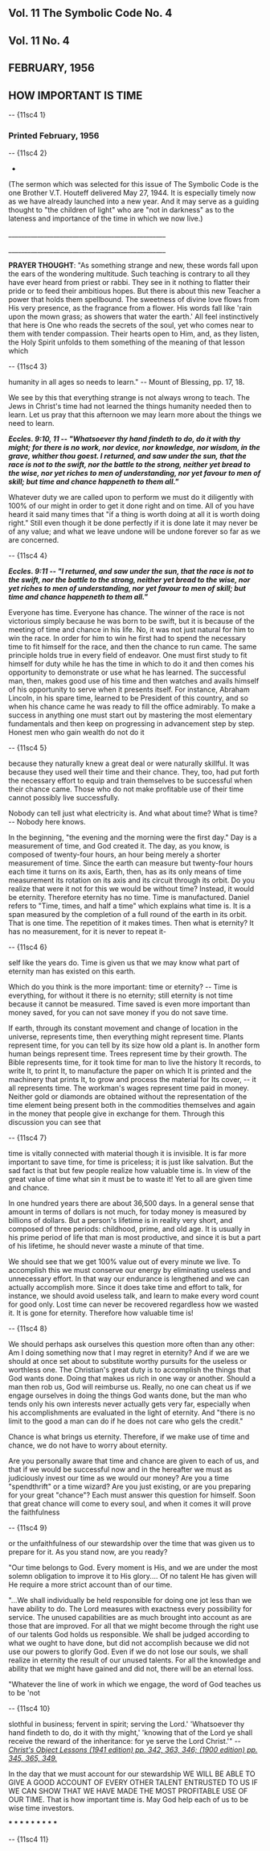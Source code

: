 Vol. 11 The Symbolic Code No. 4
-------------------------------

Vol. 11 No. 4
-------------

FEBRUARY, 1956
--------------

HOW IMPORTANT IS TIME 
----------------------

 -- {11sc4 1}   
  
  ### Printed February, 1956

 -- {11sc4 2}   
  
   
-

(The sermon which was selected for this issue of The Symbolic Code is the one Brother V.T. Houteff delivered May 27, 1944. It is especially timely now as we have already launched into a new year. And it may serve as a guiding thought to "the children of light" who are "not in darkness" as to the lateness and importance of the time in which we now live.)

\_\_\_\_\_\_\_\_\_\_\_\_\_\_\_\_\_\_\_\_\_\_\_\_\_\_\_\_\_\_\_\_\_\_\_\_\_\_\_\_\_\_\_\_\_\_\_\_\_

\_\_\_\_\_\_\_\_\_\_\_\_\_\_\_\_\_\_\_\_\_\_\_\_\_\_\_\_\_\_\_\_\_\_\_\_\_\_\_\_\_\_\_\_\_\_\_\_\_

**PRAYER THOUGHT**: "As something strange and new, these words fall upon the ears of the wondering multitude. Such teaching is contrary to all they have ever heard from priest or rabbi. They see in it nothing to flatter their pride or to feed their ambitious hopes. But there is about this new Teacher a power that holds them spellbound. The sweetness of divine love flows from His very presence, as the fragrance from a flower. His words fall like 'rain upon the mown grass; as showers that water the earth.' All feel instinctively that here is One who reads the secrets of the soul, yet who comes near to them with tender compassion. Their hearts open to Him, and, as they listen, the Holy Spirit unfolds to them something of the meaning of that lesson which

 -- {11sc4 3}   
  
  humanity in all ages so needs to learn." -- Mount of Blessing, pp. 17, 18.

We see by this that everything strange is not always wrong to teach. The Jews in Christ's time had not learned the things humanity needed then to learn. Let us pray that this afternoon we may learn more about the things we need to learn.

**_Eccles. 9:10, 11 -- "Whatsoever thy hand findeth to do, do it with thy might; for there is no work, nor device, nor knowledge, nor wisdom, in the grave, whither thou goest. I returned, and saw under the sun, that the race is not to the swift, nor the battle to the strong, neither yet bread to the wise, nor yet riches to men of understanding, nor yet favour to men of skill; but time and chance happeneth to them all."_**

Whatever duty we are called upon to perform we must do it diligently with 100% of our might in order to get it done right and on time. All of you have heard it said many times that "if a thing is worth doing at all it is worth doing right." Still even though it be done perfectly if it is done late it may never be of any value; and what we leave undone will be undone forever so far as we are concerned.

 -- {11sc4 4}   
  
  **_Eccles. 9:11 -- "I returned, and saw under the sun, that the race is not to the swift, nor the battle to the strong, neither yet bread to the wise, nor yet riches to men of understanding, nor yet favour to men of skill; but time and chance happeneth to them all."_**

Everyone has time. Everyone has chance. The winner of the race is not victorious simply because he was born to be swift, but it is because of the meeting of time and chance in his life. No, it was not just natural for him to win the race. In order for him to win he first had to spend the necessary time to fit himself for the race, and then the chance to run came. The same principle holds true in every field of endeavor. One must first study to fit himself for duty while he has the time in which to do it and then comes his opportunity to demonstrate or use what he has learned. The successful man, then, makes good use of his time and then watches and avails himself of his opportunity to serve when it presents itself. For instance, Abraham Lincoln, in his spare time, learned to be President of this country, and so when his chance came he was ready to fill the office admirably. To make a success in anything one must start out by mastering the most elementary fundamentals and then keep on progressing in advancement step by step. Honest men who gain wealth do not do it

 -- {11sc4 5}   
  
  because they naturally knew a great deal or were naturally skillful. It was because they used well their time and their chance. They, too, had put forth the necessary effort to equip and train themselves to be successful when their chance came. Those who do not make profitable use of their time cannot possibly live successfully.

Nobody can tell just what electricity is. And what about time? What is time? -- Nobody here knows.

In the beginning, "the evening and the morning were the first day." Day is a measurement of time, and God created it. The day, as you know, is composed of twenty-four hours, an hour being merely a shorter measurement of time. Since the earth can measure but twenty-four hours each time it turns on its axis, Earth, then, has as its only means of time measurement its rotation on its axis and its circuit through its orbit. Do you realize that were it not for this we would be without time? Instead, it would be eternity. Therefore eternity has no time. Time is manufactured. Daniel refers to "Time, times, and half a time" which explains what time is. It is a span measured by the completion of a full round of the earth in its orbit. That is one time. The repetition of it makes times. Then what is eternity? It has no measurement, for it is never to repeat it-

 -- {11sc4 6}   
  
  self like the years do. Time is given us that we may know what part of eternity man has existed on this earth.

Which do you think is the more important: time or eternity? -- Time is everything, for without it there is no eternity; still eternity is not time because it cannot be measured. Time saved is even more important than money saved, for you can not save money if you do not save time.

If earth, through its constant movement and change of location in the universe, represents time, then everything might represent time. Plants represent time, for you can tell by its size how old a plant is. In another form human beings represent time. Trees represent time by their growth. The Bible represents time, for it took time for man to live the history It records, to write It, to print It, to manufacture the paper on which It is printed and the machinery that prints It, to grow and process the material for Its cover, -- it all represents time. The workman's wages represent time paid in money. Neither gold or diamonds are obtained without the representation of the time element being present both in the commodities themselves and again in the money that people give in exchange for them. Through this discussion you can see that

 -- {11sc4 7}   
  
  time is vitally connected with material though it is invisible. It is far more important to save time, for time is priceless; it is just like salvation. But the sad fact is that but few people realize how valuable time is. In view of the great value of time what sin it must be to waste it! Yet to all are given time and chance.

In one hundred years there are about 36,500 days. In a general sense that amount in terms of dollars is not much, for today money is measured by billions of dollars. But a person's lifetime is in reality very short, and composed of three periods: childhood, prime, and old age. It is usually in his prime period of life that man is most productive, and since it is but a part of his lifetime, he should never waste a minute of that time.

We should see that we get 100% value out of every minute we live. To accomplish this we must conserve our energy by eliminating useless and unnecessary effort. In that way our endurance is lengthened and we can actually accomplish more. Since it does take time and effort to talk, for instance, we should avoid useless talk, and learn to make every word count for good only. Lost time can never be recovered regardless how we wasted it. It is gone for eternity. Therefore how valuable time is!

 -- {11sc4 8}   
  
  We should perhaps ask ourselves this question more often than any other: Am I doing something now that I may regret in eternity? And if we are we should at once set about to substitute worthy pursuits for the useless or worthless one. The Christian's great duty is to accomplish the things that God wants done. Doing that makes us rich in one way or another. Should a man then rob us, God will reimburse us. Really, no one can cheat us if we engage ourselves in doing the things God wants done, but the man who tends only his own interests never actually gets very far, especially when his accomplishments are evaluated in the light of eternity. And "there is no limit to the good a man can do if he does not care who gels the credit."

Chance is what brings us eternity. Therefore, if we make use of time and chance, we do not have to worry about eternity.

Are you personally aware that time and chance are given to each of us, and that if we would be successful now and in the hereafter we must as judiciously invest our time as we would our money? Are you a time "spendthrift" or a time wizard? Are you just existing, or are you preparing for your great "chance"? Each must answer this question for himself. Soon that great chance will come to every soul, and when it comes it will prove the faithfulness

 -- {11sc4 9}   
  
  or the unfaithfulness of our stewardship over the time that was given us to prepare for it. As you stand now, are you ready?

"Our time belongs to God. Every moment is His, and we are under the most solemn obligation to improve it to His glory.... Of no talent He has given will He require a more strict account than of our time.

"...We shall individually be held responsible for doing one jot less than we have ability to do. The Lord measures with exactness every possibility for service. The unused capabilities are as much brought into account as are those that are improved. For all that we might become through the right use of our talents God holds us responsible. We shall be judged according to what we ought to have done, but did not accomplish because we did not use our powers to glorify God. Even if we do not lose our souls, we shall realize in eternity the result of our unused talents. For all the knowledge and ability that we might have gained and did not, there will be an eternal loss.

"Whatever the line of work in which we engage, the word of God teaches us to be 'not

 -- {11sc4 10}   
  
  slothful in business; fervent in spirit; serving the Lord.' 'Whatsoever thy hand findeth to do, do it with thy might,' 'knowing that of the Lord ye shall receive the reward of the inheritance: for ye serve the Lord Christ.'" --<span style="text-decoration: underline;"> _Christ's Object Lessons (1941 edition) pp. 342, 363, 346; (1900 edition) pp. 345, 365, 349._</span>

In the day that we must account for our stewardship WE WILL BE ABLE TO GIVE A GOOD ACCOUNT OF EVERY OTHER TALENT ENTRUSTED TO US IF WE CAN SHOW THAT WE HAVE MADE THE MOST PROFITABLE USE OF OUR TIME. That is how important time is. May God help each of us to be wise time investors.

**\* \* \* \* \* \* \* \* \***

 -- {11sc4 11}   
  
  